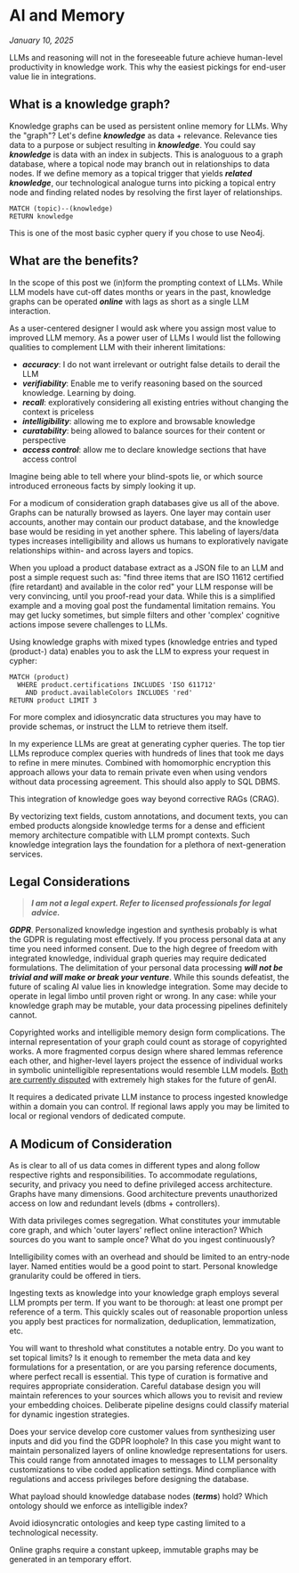 # AI and Memory

*January 10, 2025*

LLMs and reasoning will not in the foreseeable future achieve human-level productivity in knowledge work. This why the easiest pickings for end-user value lie in integrations.

## What is a knowledge graph?

Knowledge graphs can be used as persistent online memory for LLMs. Why the "graph"? Let's define **_knowledge_** as data + relevance. Relevance ties data to a purpose or subject resulting in **_knowledge_**. You could say **_knowledge_** is data with an index in subjects. This is analoguous to a graph database, where a topical node may branch out in relationships to data nodes. If we define memory as a topical trigger that yields **_related knowledge_**, our technological analogue turns into picking a topical entry node and finding related nodes by resolving the first layer of relationships.

```cypher
MATCH (topic)--(knowledge) 
RETURN knowledge
```

This is one of the most basic cypher query if you chose to use Neo4j.

## What are the benefits?

In the scope of this post we (in)form the prompting context of LLMs. While LLM models have cut-off dates months or years in the past, knowledge graphs can be operated **_online_** with lags as short as a single LLM interaction.

As a user-centered designer I would ask where you assign most value to improved LLM memory. As a power user of LLMs I would list the following qualities to complement LLM with their inherent limitations:

- **_accuracy_**: I do not want irrelevant or outright false details to derail the LLM
- **_verifiability_**: Enable me to verify reasoning based on the sourced knowledge. Learning by doing.
- **_recall_**: exploratively considering all existing entries without changing the context is priceless
- **_intelligibility_**: allowing me to explore and browsable knowledge
- **_curatability_**: being allowed to balance sources for their content or perspective
- **_access control_**: allow me to declare knowledge sections that have access control

Imagine being able to tell where your blind-spots lie, or which source introduced erroneous facts by simply looking it up.

For a modicum of consideration graph databases give us all of the above. Graphs can be naturally browsed as layers. One layer may contain user accounts, another may contain our product database, and the knowledge base would be residing in yet another sphere. This labeling of layers/data types increases intelligibility and allows us humans to exploratively navigate relationships within- and across layers and topics.

When you upload a product database extract as a JSON file to an LLM and post a simple request such as: "find three items that are ISO 11612 certified (fire retardant) and available in the color red" your LLM response will be very convincing, until you proof-read your data. While this is a simplified example and a moving goal post the fundamental limitation remains. You may get lucky sometimes, but simple filters and other 'complex' cognitive actions impose severe challenges to LLMs.

Using knowledge graphs with mixed types (knowledge entries and typed (product-) data) enables you to ask the LLM to express your request in cypher:

```cypher
MATCH (product)
  WHERE product.certifications INCLUDES 'ISO 611712' 
    AND product.availableColors INCLUDES 'red'
RETURN product LIMIT 3
```

For more complex and idiosyncratic data structures you may have to provide schemas, or instruct the LLM to retrieve them itself.

In my experience LLMs are great at generating cypher queries. The top tier LLMs reproduce complex queries with hundreds of lines that took me days to refine in mere minutes. Combined with homomorphic encryption this approach allows your data to remain private even when using vendors without data processing agreement. This should also apply to SQL DBMS.

This integration of knowledge goes way beyond corrective RAGs (CRAG).

By vectorizing text fields, custom annotations, and document texts, you can embed products alongside knowledge terms for a dense and efficient memory architecture compatible with LLM prompt contexts. Such knowledge integration lays the foundation for a plethora of next-generation services.

## Legal Considerations

> **_I am not a legal expert. Refer to licensed professionals for legal advice._**

**_GDPR_**. Personalized knowledge ingestion and synthesis probably is what the GDPR is regulating most effectively. If you process personal data at any time you need informed consent. Due to the high degree of freedom with integrated knowledge, individual graph queries may require dedicated formulations. The delimitation of your personal data processing **_will not be trivial and will make or break your venture_**. While this sounds defeatist, the future of scaling AI value lies in knowledge integration. Some may decide to operate in legal limbo until proven right or wrong. In any case: while your knowledge graph may be mutable, your data processing pipelines definitely cannot.

Copyrighted works and intelligible memory design form complications. The internal representation of your graph could count as storage of copyrighted works. A more fragmented corpus design where shared lemmas reference each other, and higher-level layers project the essence of individual works in symbolic unintelligible representations would resemble LLM models. [Both are currently disputed](https://kpmg-law.de/en/ai-and-copyright-what-is-permitted-when-using-llms/) with extremely high stakes for the future of genAI.

It requires a dedicated private LLM instance to process ingested knowledge within a domain you can control. If regional laws apply you may be limited to local or regional vendors of dedicated compute.

## A Modicum of Consideration

As is clear to all of us data comes in different types and along follow respective rights and responsibilities. To accommodate regulations, security, and privacy you need to define privileged access architecture. Graphs have many dimensions. Good architecture prevents unauthorized access on low and redundant levels (dbms + controllers).

With data privileges comes segregation. What constitutes your immutable core graph, and which 'outer layers' reflect online interaction? Which sources do you want to sample once? What do you ingest continuously?

Intelligibility comes with an overhead and should be limited to an entry-node layer. Named entities would be a good point to start. Personal knowledge granularity could be offered in tiers.

Ingesting texts as knowledge into your knowledge graph employs several LLM prompts per term. If you want to be thorough: at least one prompt per reference of a term. This quickly scales out of reasonable proportion unless you apply best practices for normalization, deduplication, lemmatization, etc.

You will want to threshold what constitutes a notable entry. Do you want to set topical limits? Is it enough to remember the meta data and key formulations for a presentation, or are you parsing reference documents, where perfect recall is essential. This type of curation is formative and requires appropriate consideration. Careful database design you will maintain references to your sources which allows you to revisit and review your embedding choices. Deliberate pipeline designs could classify material for dynamic ingestion strategies.

Does your service develop core customer values from synthesizing user inputs and did you find the GDPR loophole? In this case you might want to maintain personalized layers of online knowledge representations for users. This could range from annotated images to messages to LLM personality customizations to vibe coded application settings. Mind compliance with regulations and access privileges before designing the database.

What payload should knowledge database nodes (**_terms_**) hold? Which ontology should we enforce as intelligible index?

Avoid idiosyncratic ontologies and keep type casting limited to a technological necessity.

Online graphs require a constant upkeep, immutable graphs may be generated in an temporary effort.
